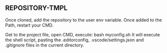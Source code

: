 ## REPOSITORY-TMPL

Once cloned, add the repository to the user env variable.
Once added to the Path, restart your CMD.

Get to the project file, open CMD, execute: bash myconfig.sh
It will execute the shell script, pasting the .editorconfig, .vscode/settings.json and .gitignore files in the current directory.
